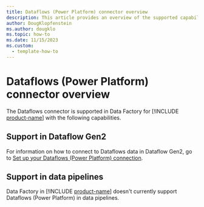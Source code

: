 ```yaml
---
title: Dataflows (Power Platform) connector overview
description: This article provides an overview of the supported capabilities of the Dataflows connector.
author: DougKlopfenstein
ms.author: dougklo
ms.topic: how-to
ms.date: 11/15/2023
ms.custom:
  - template-how-to
---
```


# Dataflows (Power Platform) connector overview

The Dataflows connector is supported in Data Factory for [!INCLUDE [product-name](../includes/product-name.md)] with the following capabilities.


## Support in Dataflow Gen2

For information on how to connect to Dataflows data in Dataflow Gen2, go to [Set up your Dataflows (Power Platform) connection](connector-dataflows.md).

## Support in data pipelines

Data Factory in [!INCLUDE [product-name](../includes/product-name.md)] doesn't currently support Dataflows (Power Platform) in data pipelines.
